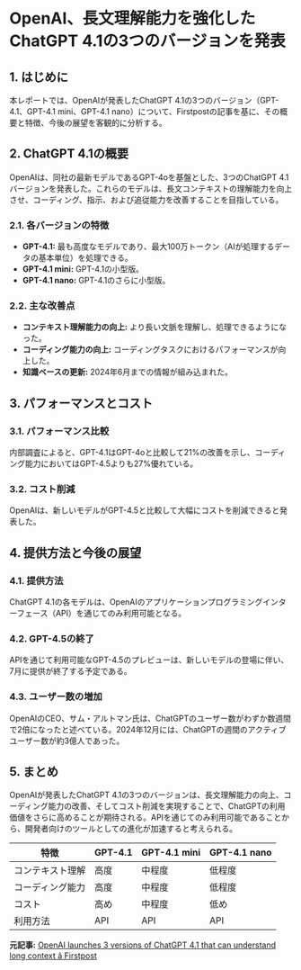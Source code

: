# OpenAI、長文理解能力を強化したChatGPT 4.1の3つのバージョンを発表

## 1. はじめに

本レポートでは、OpenAIが発表したChatGPT 4.1の3つのバージョン（GPT-4.1、GPT-4.1 mini、GPT-4.1 nano）について、Firstpostの記事を基に、その概要と特徴、今後の展望を客観的に分析する。

## 2. ChatGPT 4.1の概要

OpenAIは、同社の最新モデルであるGPT-4oを基盤とした、3つのChatGPT 4.1バージョンを発表した。これらのモデルは、長文コンテキストの理解能力を向上させ、コーディング、指示、および追従能力を改善することを目指している。

### 2.1. 各バージョンの特徴

* **GPT-4.1:** 最も高度なモデルであり、最大100万トークン（AIが処理するデータの基本単位）を処理できる。
* **GPT-4.1 mini:** GPT-4.1の小型版。
* **GPT-4.1 nano:** GPT-4.1のさらに小型版。

### 2.2. 主な改善点

* **コンテキスト理解能力の向上:** より長い文脈を理解し、処理できるようになった。
* **コーディング能力の向上:** コーディングタスクにおけるパフォーマンスが向上した。
* **知識ベースの更新:** 2024年6月までの情報が組み込まれた。

## 3. パフォーマンスとコスト

### 3.1. パフォーマンス比較

内部調査によると、GPT-4.1はGPT-4oと比較して21%の改善を示し、コーディング能力においてはGPT-4.5よりも27%優れている。

### 3.2. コスト削減

OpenAIは、新しいモデルがGPT-4.5と比較して大幅にコストを削減できると発表した。

## 4. 提供方法と今後の展望

### 4.1. 提供方法

ChatGPT 4.1の各モデルは、OpenAIのアプリケーションプログラミングインターフェース（API）を通じてのみ利用可能となる。

### 4.2. GPT-4.5の終了

APIを通じて利用可能なGPT-4.5のプレビューは、新しいモデルの登場に伴い、7月に提供が終了する予定である。

### 4.3. ユーザー数の増加

OpenAIのCEO、サム・アルトマン氏は、ChatGPTのユーザー数がわずか数週間で2倍になったと述べている。2024年12月には、ChatGPTの週間のアクティブユーザー数が約3億人であった。

## 5. まとめ

OpenAIが発表したChatGPT 4.1の3つのバージョンは、長文理解能力の向上、コーディング能力の改善、そしてコスト削減を実現することで、ChatGPTの利用価値をさらに高めることが期待される。APIを通じてのみ利用可能であることから、開発者向けのツールとしての進化が加速すると考えられる。

| 特徴 | GPT-4.1 | GPT-4.1 mini | GPT-4.1 nano |
| ---------------- | ------------- | ------------- | ------------- |
| コンテキスト理解 | 高度 | 中程度 | 低程度 |
| コーディング能力 | 高度 | 中程度 | 低程度 |
| コスト | 高め | 中程度 | 低め |
| 利用方法 | API | API | API |


**元記事:** [OpenAI launches 3 versions of ChatGPT 4.1 that can understand long context â Firstpost](https://www.firstpost.com/tech/openai-launches-3-versions-of-chatgpt-4-1-that-can-understand-long-context-13880021.html)